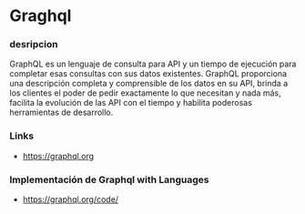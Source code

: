 # Graghql

### desripcion

GraphQL es un lenguaje de consulta para API y un tiempo de ejecución para completar esas consultas con sus datos existentes. GraphQL proporciona una descripción completa y comprensible de los datos en su API, brinda a los clientes el poder de pedir exactamente lo que necesitan y nada más, facilita la evolución de las API con el tiempo y habilita poderosas herramientas de desarrollo.

### Links
- https://graphql.org

### Implementación de Graphql with Languages
- https://graphql.org/code/